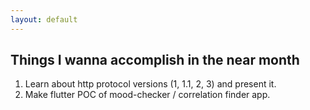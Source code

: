 ```yaml
---
layout: default
---
```

## Things I wanna accomplish in the near month
1. Learn about http protocol versions (1, 1.1, 2, 3) and present it. 
2. Make flutter POC of mood-checker / correlation finder app. 